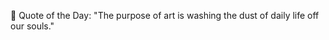 <!-- start quote -->
💬 Quote of the Day: "The purpose of art is washing the dust of daily life off our souls."
<!-- end quote -->